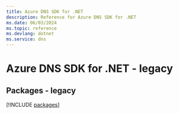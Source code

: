 ```yaml
---
title: Azure DNS SDK for .NET
description: Reference for Azure DNS SDK for .NET
ms.date: 06/03/2024
ms.topic: reference
ms.devlang: dotnet
ms.service: dns
---
```

# Azure DNS SDK for .NET - legacy
## Packages - legacy
[!INCLUDE [packages](dns-index.md)]